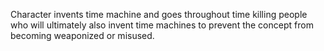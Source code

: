 Character invents time machine and goes throughout time killing people who will ultimately also invent time machines to prevent the concept from becoming weaponized or misused.